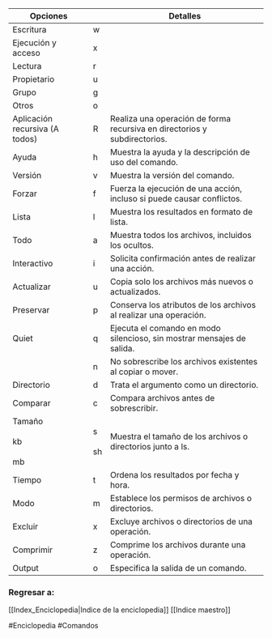 |Opciones||**Detalles**|
|---|---|---|
|Escritura|w||
|Ejecución y acceso|x||
|Lectura|r||
|Propietario|u||
|Grupo|g||
|Otros|o||
|Aplicación recursiva (A todos)|R|Realiza una operación de forma recursiva en directorios y subdirectorios.|
|Ayuda|h|Muestra la ayuda y la descripción de uso del comando.|
|Versión|v|Muestra la versión del comando.|
|Forzar|f|Fuerza la ejecución de una acción, incluso si puede causar conflictos.|
|Lista|l|Muestra los resultados en formato de lista.|
|Todo|a|Muestra todos los archivos, incluidos los ocultos.|
|Interactivo|i|Solicita confirmación antes de realizar una acción.|
|Actualizar|u|Copia solo los archivos más nuevos o actualizados.|
|Preservar|p|Conserva los atributos de los archivos al realizar una operación.|
|Quiet|q|Ejecuta el comando en modo silencioso, sin mostrar mensajes de salida.|
||n|No sobrescribe los archivos existentes al copiar o mover.|
|Directorio|d|Trata el argumento como un directorio.|
|Comparar|c|Compara archivos antes de sobrescribir.|
|Tamaño<br><br>kb<br><br>mb|s<br><br>sh|Muestra el tamaño de los archivos o directorios junto a ls.|
|Tiempo|t|Ordena los resultados por fecha y hora.|
|Modo|m|Establece los permisos de archivos o directorios.|
|Excluir|x|Excluye archivos o directorios de una operación.|
|Comprimir|z|Comprime los archivos durante una operación.|
|Output|o|Especifica la salida de un comando.|

### Regresar a:
[[Index_Enciclopedia|Indice de la enciclopedia]]
[[Indice maestro]]

#Enciclopedia #Comandos 